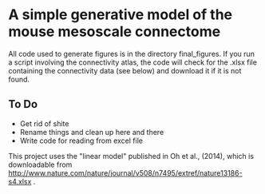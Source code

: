 A simple generative model of the mouse mesoscale connectome
===

All code used to generate figures is in the directory final_figures. If you run a script involving the connectivity atlas, the code will check for the .xlsx file containing the connectivity data (see below) and download it if it is not found.

## To Do
* Get rid of shite
* Rename things and clean up here and there
* Write code for reading from excel file

This project uses the "linear model" published in Oh et al., (2014), which is downloadable from http://www.nature.com/nature/journal/v508/n7495/extref/nature13186-s4.xlsx .
